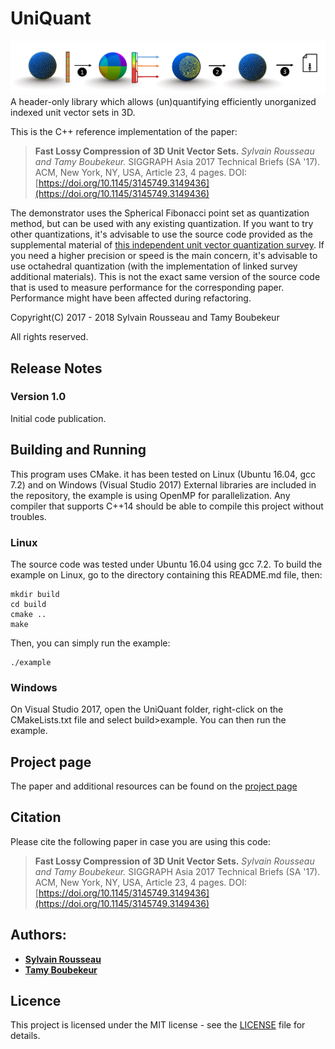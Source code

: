 # UniQuant
![](illustration.png)
A header-only library which allows (un)quantifying efficiently unorganized indexed unit vector sets in 3D.


This is the C++ reference implementation of the paper:
>**Fast Lossy Compression of 3D Unit Vector Sets.** *Sylvain Rousseau and Tamy Boubekeur.* SIGGRAPH Asia 2017 Technical Briefs (SA '17). ACM, New York, NY, USA, Article 23, 4 pages. DOI: [https://doi.org/10.1145/3145749.3149436](https://doi.org/10.1145/3145749.3149436)

The demonstrator uses the Spherical Fibonacci point set as quantization method, but can be used with any existing quantization. 
If you want to try other quantizations, it's advisable to use the source code provided as the supplemental material of [this independent unit vector quantization survey](http://jcgt.org/published/0003/02/01/).
If you need a higher precision or speed is the main concern, it's advisable to use octahedral quantization (with the implementation of linked survey additional materials).
This is not the exact same version of the source code that is used to measure performance for the corresponding paper. Performance might have been affected during refactoring.

Copyright(C) 2017 - 2018
Sylvain Rousseau and Tamy Boubekeur
                                                                           
All rights reserved. 

## Release Notes
### Version 1.0
Initial code publication. 

## Building and Running
This program uses CMake. it has been tested on Linux (Ubuntu 16.04, gcc 7.2) and on Windows (Visual Studio 2017)
External libraries are included in the repository, the example is using OpenMP for parallelization. Any compiler that supports C++14 should be able to compile this project without troubles.

### Linux
The source code was tested under Ubuntu 16.04 using gcc 7.2.
To build the example on Linux, go to the directory containing this README.md file, then:

```
mkdir build
cd build
cmake ..
make
```
Then, you can simply run the example:
```
./example
```
### Windows
On Visual Studio 2017, open the UniQuant folder, right-click on the CMakeLists.txt file and select build>example. You can then run the example.

## Project page
The paper and additional resources can be found on the [project page](https://perso.telecom-paristech.fr/boubek/papers/UVC/)

## Citation
Please cite the following paper in case you are using this code:
>**Fast Lossy Compression of 3D Unit Vector Sets.** *Sylvain Rousseau and Tamy Boubekeur.* SIGGRAPH Asia 2017 Technical Briefs (SA '17). ACM, New York, NY, USA, Article 23, 4 pages. DOI: [https://doi.org/10.1145/3145749.3149436](https://doi.org/10.1145/3145749.3149436)


## Authors: 
* [**Sylvain Rousseau**](https://perso.telecom-paristech.fr/srousseau/) 
* [**Tamy Boubekeur**](https://perso.telecom-paristech.fr/boubek)

## Licence
This project is licensed under the MIT license - see the [LICENSE](LICENSE) file for details.
